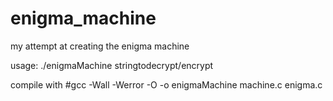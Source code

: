# enigma_machine
my attempt at creating the enigma machine

usage: ./enigmaMachine stringtodecrypt/encrypt

compile with
#gcc -Wall -Werror -O -o enigmaMachine machine.c enigma.c
